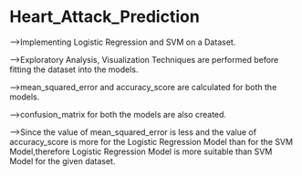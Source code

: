 # Heart_Attack_Prediction
-->Implementing Logistic Regression and SVM on a Dataset.

-->Exploratory Analysis, Visualization Techniques are performed before fitting the dataset into the models.

-->mean_squared_error and accuracy_score are calculated for both the models.

-->confusion_matrix for both the models are also created.

-->Since the value of mean_squared_error is less and the value of accuracy_score is more for the Logistic Regression Model than for the SVM Model,therefore Logistic Regression Model is more suitable than SVM Model for the given dataset.


